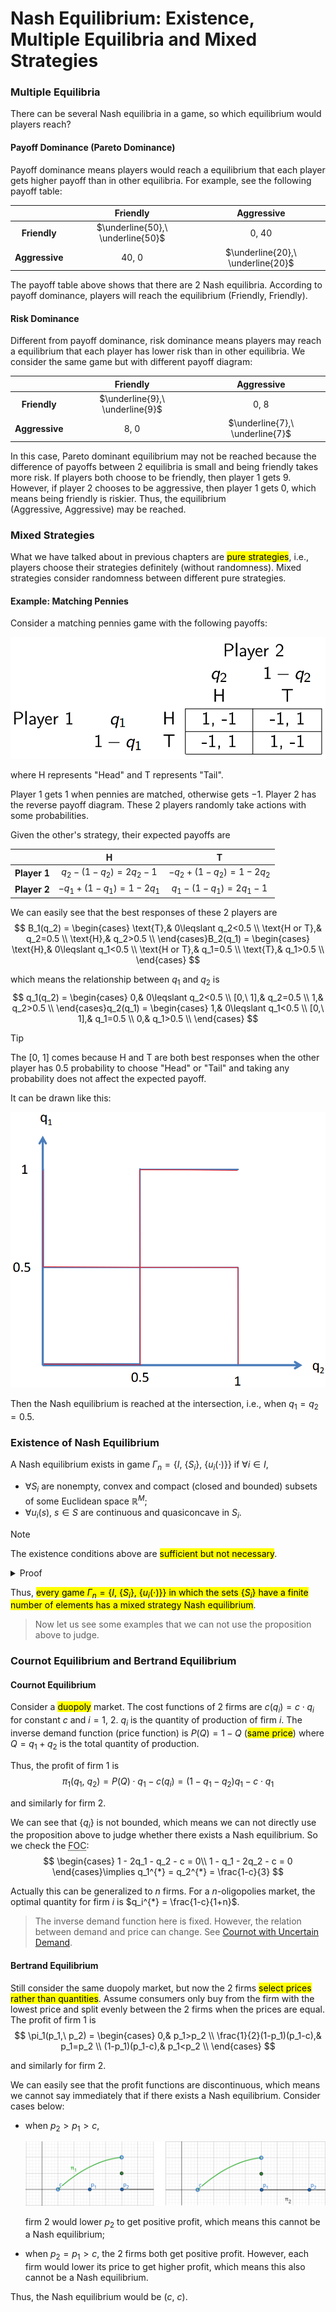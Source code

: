 # Nash Equilibrium: Existence, Multiple Equilibria and Mixed Strategies

### Multiple Equilibria
There can be several Nash equilibria in a game, so which equilibrium would players reach?

#### Payoff Dominance (Pareto Dominance)
Payoff dominance means players would reach a equilibrium that each player gets higher payoff than in other equilibria. For example, see the following payoff table: 

<div class='centertable'>

|                |             Friendly              |            Aggressive             |
| :------------: | :-------------------------------: | :-------------------------------: |
|  **Friendly**  | $\underline{50},\ \underline{50}$ |             $0,\ 40$              |
| **Aggressive** |             $40,\ 0$              | $\underline{20},\ \underline{20}$ |
</div class='centertable'>

The payoff table above shows that there are 2 Nash equilibria. According to payoff dominance, players will reach the equilibrium $(\text{Friendly},\ \text{Friendly})$.

#### Risk Dominance
Different from payoff dominance, risk dominance means players may reach a equilibrium that each player has lower risk than in other equilibria. We consider the same game but with different payoff diagram: 

<div class='centertable'>

|                |            Friendly             |           Aggressive            |
| :------------: | :-----------------------------: | :-----------------------------: |
|  **Friendly**  | $\underline{9},\ \underline{9}$ |             $0,\ 8$             |
| **Aggressive** |             $8,\ 0$             | $\underline{7},\ \underline{7}$ |
</div class='centertable'>

In this case, Pareto dominant equilibrium may not be reached because the difference of payoffs between 2 equilibria is small and being friendly takes more risk. If players both choose to be friendly, then player 1 gets $9$. However, if player 2 chooses to be aggressive, then player 1 gets $0$, which means being friendly is riskier. Thus, the equilibrium $(\text{Aggressive},\ \text{Aggressive})$ may be reached.

### Mixed Strategies
What we have talked about in previous chapters are <mark>pure strategies</mark>, i.e., players choose their strategies definitely (without randomness). Mixed strategies consider randomness between different pure strategies.

#### Example: Matching Pennies
Consider a matching pennies game with the following payoffs: 

<div align='center'>

![](image/2022-03-15-23-10-30.png)
</div align='center'>

where $\text{H}$ represents "Head" and $\text{T}$ represents "Tail".

Player 1 gets $1$ when pennies are matched, otherwise gets $-1$. Player 2 has the reverse payoff diagram. These 2 players randomly take actions with some probabilities.
  
Given the other's strategy, their expected payoffs are 

<div class='centertable'>

|              |        $\text{H}$         |        $\text{T}$         |
| :----------: | :-----------------------: | :-----------------------: |
| **Player 1** | $q_2 - (1-q_2) = 2q_2-1$  | $-q_2 + (1-q_2) = 1-2q_2$ |
| **Player 2** | $-q_1 + (1-q_1) = 1-2q_1$ | $q_1 - (1-q_1) = 2q_1-1$  |
</div class='centertable'>

We can easily see that the best responses of these 2 players are  
$$
B_1(q_2) = \begin{cases}
  \text{T},& 0\leqslant q_2<0.5 \\
  \text{H or T},& q_2=0.5 \\
  \text{H},& q_2>0.5 \\
\end{cases}B_2(q_1) = \begin{cases}
  \text{H},& 0\leqslant q_1<0.5 \\
  \text{H or T},& q_1=0.5 \\
  \text{T},& q_1>0.5 \\
\end{cases}
$$

which means the relationship between $q_1$ and $q_2$ is 
$$
q_1(q_2) = \begin{cases}
  0,& 0\leqslant q_2<0.5 \\
  [0,\ 1],& q_2=0.5 \\
  1,& q_2>0.5 \\
\end{cases}q_2(q_1) = \begin{cases}
  1,& 0\leqslant q_1<0.5 \\
  [0,\ 1],& q_1=0.5 \\
  0,& q_1>0.5 \\
\end{cases}
$$

> [!TIP]
> The $[0,\ 1]$ comes because $\text{H}$ and $\text{T}$ are both best responses when the other player has $0.5$ probability to choose "Head" or "Tail" and taking any probability does not affect the expected payoff.
  
It can be drawn like this: 

<div align='center'>

![](image/2022-03-15-23-52-44.png)
</div align='center'>

Then the Nash equilibrium is reached at the intersection, i.e., when $q_1 = q_2 = 0.5$.

### Existence of Nash Equilibrium
A Nash equilibrium exists in game $\Gamma_{n}=\{I,\ \{S_i\},\ \{u_i(\cdot)\}\}$ if $\forall i \in I$, 
- $\forall S_i$ are nonempty, convex and compact (closed and bounded) subsets of some Euclidean space $\mathbb{R}^{M}$;
- $\forall u_i(s),\ s\in S$ are continuous and quasiconcave in $S_i$.

> [!NOTE]
> The existence conditions above are <mark>sufficient but not necessary</mark>.
<details>
<summary>Proof</summary>

Remember that a Nash equilibrium can be written as $s \in B(s)$. Thus, it suffices to prove the map $B:\ S \to S$ has a fixed point.

Consider discrete actions with mixed strategies. The pattern of continuous cases is similar.

First, $S_i$ is nonempty and compact, and $u_i(s)$ is continuous, then the best response set $B_i(s_{-i})$ is nonempty.
  
Then, if $u_i(s)$ is quasiconcave in $S_i$, i.e., any mixed strategy is at least better than one of the pure strategies, then $B_i(s_{-i})$ is convex, which means a combination of best responses of player $i$ is still a best response of it. For example, if there are 2 best responses that maximize the payoff, then the mixed strategies of them would also maximize the payoff and hence are best responses.

<div align='center'>

![](image/2022-03-21-20-26-24.png)A function that is not quasiconcave
</div align='center'>
  
> [!NOTE]
> This is always satisfied for discrete cases because there are just straight lines between discrete points, but for continuous cases, the payoff patterns may be different, see the function above.
  
Furthermore, since $\forall u_i(s)$ are continuous, the map $B$ has a closed graph, i.e., for all sequences $\{x_n\}$ and $\{y_n\}$ s.t. $y_n \in B(x_n),\ \forall n$, $x_n \to x$, $y_n \to y$, we have $y \in B(x)$.

According to Kakutani's fixed point theorem, there exists a fixed point $s^{*} \in B(s^{*})$, which means the Nash equilibrium exists.

> [!TIP]
> **Kakutani's fixed point theorem**<br>
Let $X$ be a compact convex subset of $\mathbb{R}^{M}$ and let $f:\ X \to X$ be a set-valued function for which <br>1. $\forall x \in X$, the set $f(x)$ is nonempty and convex;<br>2. the graph of $f$ is closed.<br>
Then there exists $x^{*} \in X$ s.t. $x^{*} \in f(x^{*})$.
</details>

Thus, <mark>every game $\Gamma_{n}=\{I,\ \{S_i\},\ \{u_i(\cdot)\}\}$ in which the sets $\{S_i\}$ have a finite number of elements has a mixed strategy Nash equilibrium</mark>.

> Now let us see some examples that we can not use the proposition above to judge.

### Cournot Equilibrium and Bertrand Equilibrium

#### Cournot Equilibrium
Consider a <mark>duopoly</mark> market. The cost functions of 2 firms are $c(q_i) = c\cdot q_i$ for constant $c$ and $i=1,\ 2$. $q_i$ is the quantity of production of firm $i$. The inverse demand function (price function) is $P(Q) = 1 - Q$ (<mark>same price</mark>) where $Q = q_1 + q_2$ is the total quantity of production.

Thus, the profit of firm $1$ is 
$$
\pi_1(q_1,\ q_2) = P(Q)\cdot q_1 - c(q_i) = (1-q_1-q_2)q_1 - c\cdot q_1
$$

and similarly for firm $2$.

We can see that $\{q_i\}$ is not bounded, which means we can not directly use the proposition above to judge whether there exists a Nash equilibrium. So we check the <abbr title='First Order Condition'>FOC</abbr>: 
$$
\begin{cases}
 1 - 2q_1 - q_2 - c = 0\\
 1 - q_1 - 2q_2 - c = 0
\end{cases}\implies q_1^{*} = q_2^{*} = \frac{1-c}{3}
$$

Actually this can be generalized to $n$ firms. For a $n$-oligopolies market, the optimal quantity for firm $i$ is $q_i^{*} = \frac{1-c}{1+n}$.

> The inverse demand function here is fixed. However, the relation between demand and price can change. See [Cournot with Uncertain Demand](/courses/game_theory/5_games_of_incomplete_information.md#example-cournot-with-uncertain-demand).

#### Bertrand Equilibrium
Still consider the same duopoly market, but now the 2 firms <mark>select prices rather than quantities</mark>. Assume consumers only buy from the firm with the lowest price and split evenly between the 2 firms when the prices are equal. The profit of firm $1$ is 
$$
\pi_1(p_1,\ p_2) = 
\begin{cases}
  0,& p_1>p_2 \\
  \frac{1}{2}(1-p_1)(p_1-c),& p_1=p_2 \\
  (1-p_1)(p_1-c),& p_1<p_2 \\
\end{cases}
$$

and similarly for firm $2$.

We can easily see that the profit functions are discontinuous, which means we cannot say immediately that if there exists a Nash equilibrium. Consider cases below: 
- when $p_2>p_1>c$, 

  <div align='center'>

  ![](image/2022-03-21-21-37-36.png)
  </div align='center'>

  firm $2$ would lower $p_2$ to get positive profit, which means this cannot be a Nash equilibrium;
- when $p_2=p_1>c$, the 2 firms both get positive profit. However, each firm would lower its price to get higher profit, which means this also cannot be a Nash equilibrium.

Thus, the Nash equilibrium would be $(c,\ c)$.